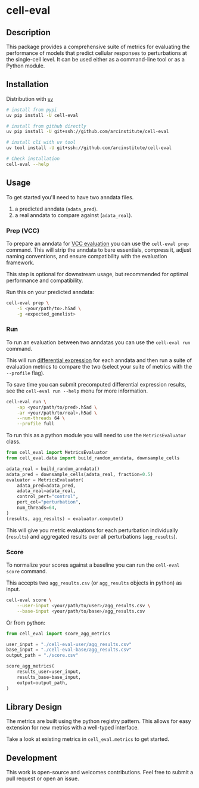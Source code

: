 # cell-eval

## Description

This package provides a comprehensive suite of metrics for evaluating the performance of models that predict cellular responses to perturbations at the single-cell level. It can be used either as a command-line tool or as a Python module.

## Installation

Distribution with [`uv`](https://docs.astral.sh/uv/)

```bash
# install from pypi
uv pip install -U cell-eval

# install from github directly
uv pip install -U git+ssh://github.com/arcinstitute/cell-eval

# install cli with uv tool
uv tool install -U git+ssh://github.com/arcinstitute/cell-eval

# Check installation
cell-eval --help
```

## Usage

To get started you'll need to have two anndata files.

1. a predicted anndata (`adata_pred`).
2. a real anndata to compare against (`adata_real`).

### Prep (VCC)

To prepare an anndata for [VCC evaluation](https://virtualcellchallenge.org/) you can use the `cell-eval prep` command.
This will strip the anndata to bare essentials, compress it, adjust naming conventions, and ensure compatibility with the evaluation framework.

This step is optional for downstream usage, but recommended for optimal performance and compatibility.

Run this on your predicted anndata:

```bash
cell-eval prep \
    -i <your/path/to>.h5ad \
    -g <expected_genelist>
```

### Run

To run an evaluation between two anndatas you can use the `cell-eval run` command.

This will run [differential expression](https://github.com/arcinstitute/pdex) for each anndata and then run a suite of
evaluation metrics to compare the two (select your suite of metrics with the `--profile` flag).

To save time you can submit precomputed differential expression results, see the `cell-eval run --help` menu for more information.

```bash
cell-eval run \
    -ap <your/path/to/pred>.h5ad \
    -ar <your/path/to/real>.h5ad \
    --num-threads 64 \
    --profile full
```

To run this as a python module you will need to use the `MetricsEvaluator` class.

```python
from cell_eval import MetricsEvaluator
from cell_eval.data import build_random_anndata, downsample_cells

adata_real = build_random_anndata()
adata_pred = downsample_cells(adata_real, fraction=0.5)
evaluator = MetricsEvaluator(
    adata_pred=adata_pred,
    adata_real=adata_real,
    control_pert="control",
    pert_col="perturbation",
    num_threads=64,
)
(results, agg_results) = evaluator.compute()
```

This will give you metric evaluations for each perturbation individually (`results`) and aggregated results over all perturbations (`agg_results`).

### Score

To normalize your scores against a baseline you can run the `cell-eval score` command.

This accepts two `agg_results.csv` (or `agg_results` objects in python) as input.

```bash
cell-eval score \
    --user-input <your/path/to/user>/agg_results.csv \
    --base-input <your/path/to/base>/agg_results.csv
```

Or from python:

```python
from cell_eval import score_agg_metrics

user_input = "./cell-eval-user/agg_results.csv"
base_input = "./cell-eval-base/agg_results.csv"
output_path = "./score.csv"

score_agg_metrics(
    results_user=user_input,
    results_base=base_input,
    output=output_path,
)
```

## Library Design

The metrics are built using the python registry pattern. This allows for easy extension for new metrics with a well-typed interface.

Take a look at existing metrics in `cell_eval.metrics` to get started.

## Development

This work is open-source and welcomes contributions. Feel free to submit a pull request or open an issue.
